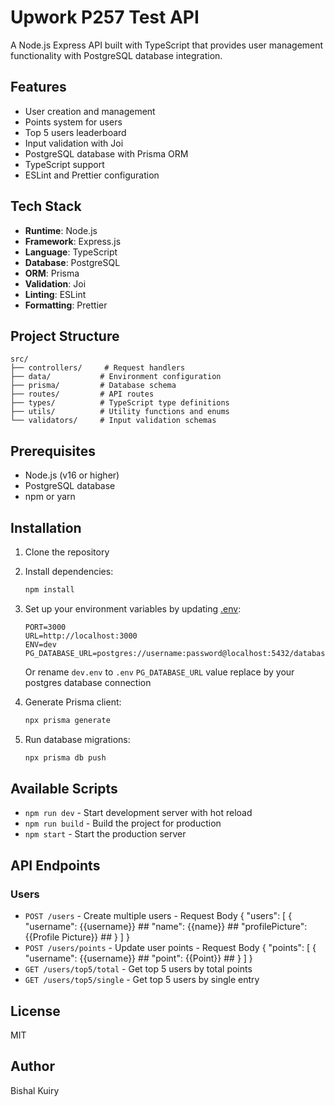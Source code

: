 # Upwork P257 Test API

A Node.js Express API built with TypeScript that provides user management functionality with PostgreSQL database integration.

## Features

- User creation and management
- Points system for users
- Top 5 users leaderboard
- Input validation with Joi
- PostgreSQL database with Prisma ORM
- TypeScript support
- ESLint and Prettier configuration

## Tech Stack

- **Runtime**: Node.js
- **Framework**: Express.js
- **Language**: TypeScript
- **Database**: PostgreSQL
- **ORM**: Prisma
- **Validation**: Joi
- **Linting**: ESLint
- **Formatting**: Prettier

## Project Structure

```
src/
├── controllers/     # Request handlers
├── data/           # Environment configuration
├── prisma/         # Database schema
├── routes/         # API routes
├── types/          # TypeScript type definitions
├── utils/          # Utility functions and enums
└── validators/     # Input validation schemas
```

## Prerequisites

- Node.js (v16 or higher)
- PostgreSQL database
- npm or yarn

## Installation

1. Clone the repository
2. Install dependencies:
   ```bash
   npm install
   ```

3. Set up your environment variables by updating [.env](.env):
   ```env
   PORT=3000
   URL=http://localhost:3000
   ENV=dev
   PG_DATABASE_URL=postgres://username:password@localhost:5432/database_name
   ```

   Or rename `dev.env` to `.env`
      `PG_DATABASE_URL` value replace by your postgres database connection

4. Generate Prisma client:
   ```bash
   npx prisma generate
   ```

5. Run database migrations:
   ```bash
   npx prisma db push
   ```

## Available Scripts

- `npm run dev` - Start development server with hot reload
- `npm run build` - Build the project for production
- `npm start` - Start the production server

## API Endpoints

### Users

- `POST /users` - Create multiple users
        - Request Body 
            {
                "users": [
                    {
                        "username": {{username}} ## 
                        "name": {{name}} ##
                        "profilePicture": {{Profile Picture}} ##
                    }
                ]
            }
- `POST /users/points` - Update user points
         - Request Body
            {
               "points": [
                  {
                        "username": {{username}} ## 
                        "point": {{Point}} ##
                  }
               ]
            }
- `GET /users/top5/total` - Get top 5 users by total points
- `GET /users/top5/single` - Get top 5 users by single entry


## License

MIT

## Author

Bishal Kuiry
